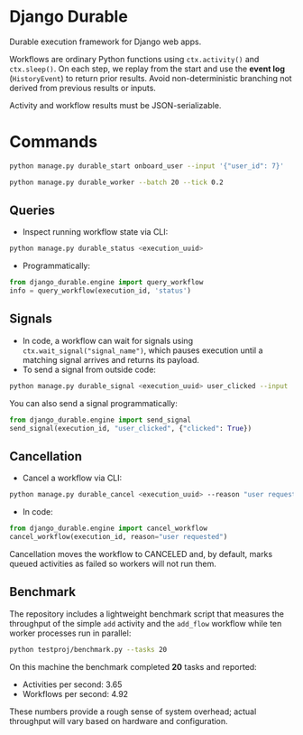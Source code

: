 # Django Durable

Durable execution framework for Django web apps.

Workflows are ordinary Python functions using `ctx.activity()` and `ctx.sleep()`. On each step, we replay from the start and use the **event log** (`HistoryEvent`) to return prior results. Avoid non-deterministic branching not derived from previous results or inputs.

Activity and workflow results must be JSON-serializable.


# Commands

```bash
python manage.py durable_start onboard_user --input '{"user_id": 7}'
```

```bash
python manage.py durable_worker --batch 20 --tick 0.2
```

## Queries

- Inspect running workflow state via CLI:

```bash
python manage.py durable_status <execution_uuid>
```

- Programmatically:

```python
from django_durable.engine import query_workflow
info = query_workflow(execution_id, 'status')
```

## Signals

- In code, a workflow can wait for signals using `ctx.wait_signal("signal_name")`, which pauses execution until a matching signal arrives and returns its payload.
- To send a signal from outside code:

```bash
python manage.py durable_signal <execution_uuid> user_clicked --input '{"clicked": true}'
```

You can also send a signal programmatically:

```python
from django_durable.engine import send_signal
send_signal(execution_id, "user_clicked", {"clicked": True})
```

## Cancellation

- Cancel a workflow via CLI:

```bash
python manage.py durable_cancel <execution_uuid> --reason "user requested" [--keep-queued]
```

- In code:

```python
from django_durable.engine import cancel_workflow
cancel_workflow(execution_id, reason="user requested")
```

Cancellation moves the workflow to CANCELED and, by default, marks queued activities as failed so workers will not run them.

## Benchmark

The repository includes a lightweight benchmark script that measures the
throughput of the simple `add` activity and the `add_flow` workflow while ten
worker processes run in parallel:

```bash
python testproj/benchmark.py --tasks 20
```

On this machine the benchmark completed **20** tasks and reported:

- Activities per second: 3.65
- Workflows per second: 4.92

These numbers provide a rough sense of system overhead; actual throughput will
vary based on hardware and configuration.
